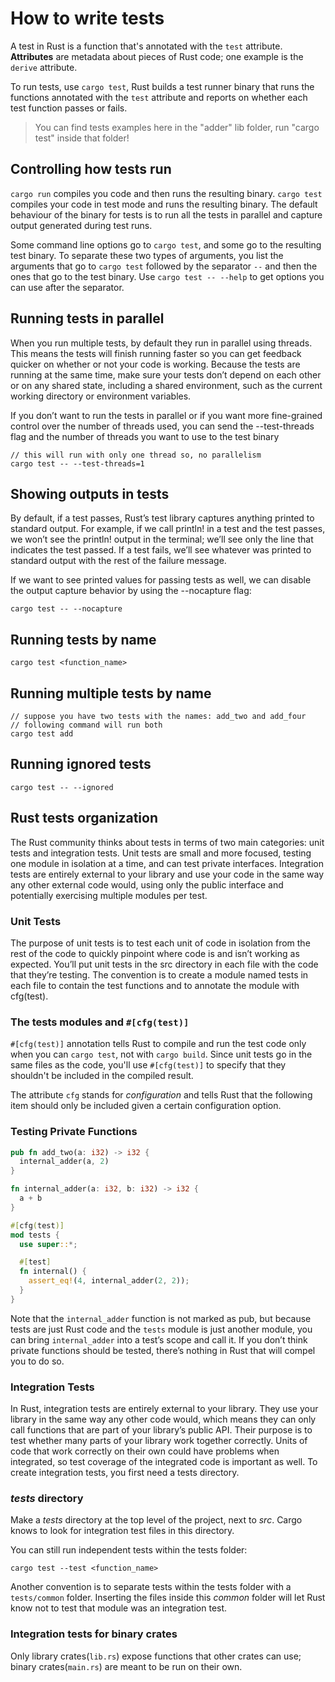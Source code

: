 # How to write tests

A test in Rust is a function that's annotated with the `test` attribute. **Attributes** are metadata about pieces of Rust code; one example is the `derive` attribute.

To run tests, use `cargo test`, Rust builds a test runner binary that runs the functions annotated with the `test` attribute and reports on whether each test function passes or fails.

> You can find tests examples here in the "adder" lib folder, run "cargo test" inside that folder!

## Controlling how tests run

`cargo run` compiles you code and then runs the resulting binary. `cargo test` compiles your code in test mode and runs the resulting binary. The default behaviour of the binary for tests is to run all the tests in parallel and capture output generated during test runs.

Some command line options go to `cargo test`, and some go to the resulting test binary. To separate these two types of arguments, you list the arguments that go to `cargo test` followed by the separator `--` and then the ones that go to the test binary. Use `cargo test -- --help` to get options you can use after the separator.

## Running tests in parallel

When you run multiple tests, by default they run in parallel using threads. This means the tests will finish running faster so you can get feedback quicker on whether or not your code is working. Because the tests are running at the same time, make sure your tests don’t depend on each other or on any shared state, including a shared environment, such as the current working directory or environment variables.

If you don’t want to run the tests in parallel or if you want more fine-grained control over the number of threads used, you can send the --test-threads flag and the number of threads you want to use to the test binary

```
// this will run with only one thread so, no parallelism
cargo test -- --test-threads=1
```

## Showing outputs in tests

By default, if a test passes, Rust’s test library captures anything printed to standard output. For example, if we call println! in a test and the test passes, we won’t see the println! output in the terminal; we’ll see only the line that indicates the test passed. If a test fails, we’ll see whatever was printed to standard output with the rest of the failure message.

If we want to see printed values for passing tests as well, we can disable the output capture behavior by using the --nocapture flag:

```
cargo test -- --nocapture
```

## Running tests by name

```
cargo test <function_name>
```

## Running multiple tests by name

```
// suppose you have two tests with the names: add_two and add_four
// following command will run both
cargo test add
```

## Running ignored tests

```
cargo test -- --ignored
```

## Rust tests organization

The Rust community thinks about tests in terms of two main categories: unit tests and integration tests. Unit tests are small and more focused, testing one module in isolation at a time, and can test private interfaces. Integration tests are entirely external to your library and use your code in the same way any other external code would, using only the public interface and potentially exercising multiple modules per test.

### Unit Tests

The purpose of unit tests is to test each unit of code in isolation from the rest of the code to quickly pinpoint where code is and isn’t working as expected. You’ll put unit tests in the src directory in each file with the code that they’re testing. The convention is to create a module named tests in each file to contain the test functions and to annotate the module with cfg(test).

### The tests modules and `#[cfg(test)]`

`#[cfg(test)]` annotation tells Rust to compile and run the test code only when you can `cargo test`, not with `cargo build`. Since unit tests go in the same files as the code, you'll use `#[cfg(test)]` to specify that they shouldn't be included in the compiled result.

The attribute `cfg` stands for *configuration* and tells Rust that the following item should only be included given a certain configuration option.

### Testing Private Functions

```rust
pub fn add_two(a: i32) -> i32 {
  internal_adder(a, 2)
}

fn internal_adder(a: i32, b: i32) -> i32 {
  a + b
}

#[cfg(test)]
mod tests {
  use super::*;

  #[test]
  fn internal() {
    assert_eq!(4, internal_adder(2, 2));
  }
}
```

Note that the `internal_adder` function is not marked as pub, but because tests are just Rust code and the `tests` module is just another module, you can bring `internal_adder` into a test’s scope and call it. If you don’t think private functions should be tested, there’s nothing in Rust that will compel you to do so.

### Integration Tests

In Rust, integration tests are entirely external to your library. They use your library in the same way any other code would, which means they can only call functions that are part of your library’s public API. Their purpose is to test whether many parts of your library work together correctly. Units of code that work correctly on their own could have problems when integrated, so test coverage of the integrated code is important as well. To create integration tests, you first need a tests directory.

### *tests* directory

Make a *tests* directory at the top level of the project, next to *src*. Cargo knows to look for integration test files in this directory.

You can still run independent tests within the tests folder:

```
cargo test --test <function_name>
```

Another convention is to separate tests within the tests folder with a `tests/common` folder. Inserting the files inside this *common* folder will let Rust know not to test that module was an integration test.

### Integration tests for binary crates

Only library crates(`lib.rs`) expose functions that other crates can use; binary crates(`main.rs`) are meant to be run on their own.